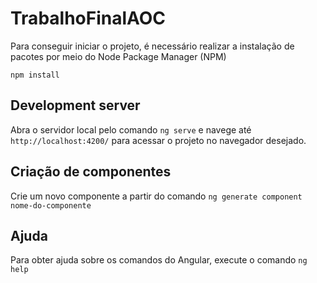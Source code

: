 # TrabalhoFinalAOC

Para conseguir iniciar o projeto, é necessário realizar a instalação de pacotes por meio do Node Package Manager (NPM)

`npm install`

## Development server

Abra o servidor local pelo comando `ng serve` e navege até `http://localhost:4200/` para acessar o projeto no navegador desejado.

## Criação de componentes

Crie um novo componente a partir do comando `ng generate component nome-do-componente`

## Ajuda

Para obter ajuda sobre os comandos do Angular, execute o comando `ng help`
